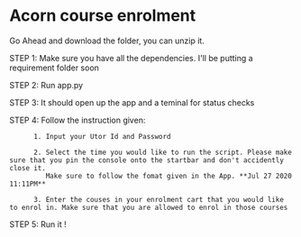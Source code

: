 # Acorn course enrolment
 Go Ahead and download the folder, you can unzip it.
 
  STEP 1: Make sure you have all the dependencies. I'll be putting a requirement folder soon 
  
  STEP 2: Run app.py 
  
  STEP 3: It should open up the app and a teminal for status checks
  
  STEP 4: Follow the instruction given:
  
          1. Input your Utor Id and Password 
          
          2. Select the time you would like to run the script. Please make sure that you pin the console onto the startbar and don't accidently close it. 
             Make sure to follow the fomat given in the App. **Jul 27 2020 11:11PM**
             
          3. Enter the couses in your enrolment cart that you would like to enrol in. Make sure that you are allowed to enrol in those courses
          
  STEP 5: Run it !
          
